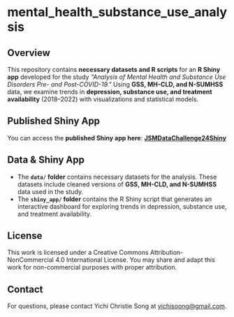 # mental_health_substance_use_analysis

## Overview
This repository contains **necessary datasets and R scripts** for an **R Shiny app** developed for the study *"Analysis of Mental Health and Substance Use Disorders Pre- and Post-COVID-19."* Using **GSS, MH-CLD, and N-SUMHSS** data, we examine trends in **depression, substance use, and treatment availability** (2018–2022) with visualizations and statistical models.

## Published Shiny App
You can access the **published Shiny app here**: **[JSMDataChallenge24Shiny](https://christie-song.shinyapps.io/JSMDataChallenge24Shiny/)**  

## Data & Shiny App
- The **`data/` folder** contains necessary datasets for the analysis. These datasets include cleaned versions of **GSS, MH-CLD, and N-SUMHSS** data used in the study.
- The **`shiny_app/` folder** contains the R Shiny script that generates an interactive dashboard for exploring trends in depression, substance use, and treatment availability.

## License
This work is licensed under a Creative Commons Attribution-NonCommercial 4.0 International License.
You may share and adapt this work for non-commercial purposes with proper attribution.

## Contact
For questions, please contact Yichi Christie Song at yichisoong@gmail.com.
